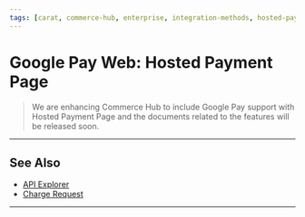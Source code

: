 ```yaml
---
tags: [carat, commerce-hub, enterprise, integration-methods, hosted-payment-page, web, online, google-pay, wallet]
---
```


# Google Pay Web: Hosted Payment Page

<!-- theme: danger -->
> We are enhancing Commerce Hub to include Google Pay support with Hosted Payment Page and the documents related to the features will be released soon.



---

## See Also

- [API Explorer](../api/?type=post&path=/payments/v1/charges)
- [Charge Request](?path=docs/Resources/API-Documents/Payments/Charges.md)

---

